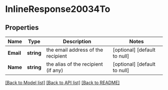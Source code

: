 # InlineResponse20034To

## Properties
Name | Type | Description | Notes
------------ | ------------- | ------------- | -------------
**Email** | **string** | the email address of the recipient | [optional] [default to null]
**Name** | **string** | the alias of the recipient (if any) | [optional] [default to null]

[[Back to Model list]](../README.md#documentation-for-models) [[Back to API list]](../README.md#documentation-for-api-endpoints) [[Back to README]](../README.md)


